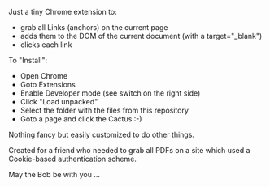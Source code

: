 Just a tiny Chrome extension to:

- grab all Links (anchors) on the current page
- adds them to the DOM of the current document (with a target="\_blank")
- clicks each link

To "Install":

- Open Chrome
- Goto Extensions
- Enable Developer mode (see switch on the right side)
- Click "Load unpacked"
- Select the folder with the files from this repository
- Goto a page and click the Cactus :-)

Nothing fancy but easily customized to do other things.

Created for a friend who needed to grab all PDFs on a site which used a Cookie-based authentication scheme.

May the Bob be with you ...
